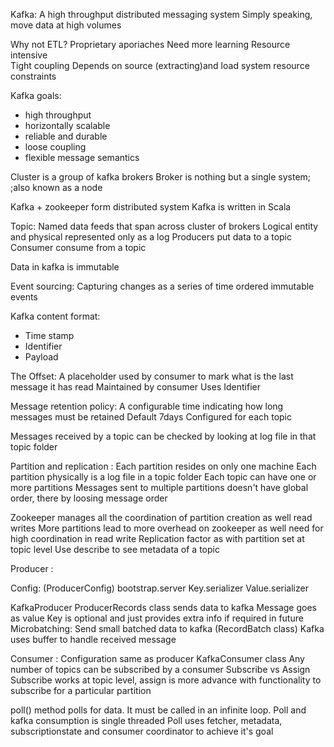 Kafka: 
A high throughput distributed messaging system 
Simply speaking, move data at high volumes

Why not ETL? 
Proprietary aporiaches
Need more learning
Resource intensive  
Tight coupling
Depends on source (extracting)and load system resource constraints
 
Kafka goals: 
- high throughput
- horizontally scalable 
- reliable and durable 
- loose coupling 
- flexible message semantics 

Cluster is a group of kafka brokers
Broker is nothing but a single system; ;also known as a node

Kafka + zookeeper form distributed system 
Kafka is written in Scala

Topic: 
Named data feeds that span across cluster of brokers 
Logical entity and physical represented only as a log
Producers put data to a topic 
Consumer consume from a topic

Data in kafka is immutable 

Event sourcing: 
Capturing changes as a series of time ordered immutable events 

Kafka content format: 
- Time stamp
- Identifier 
- Payload 

The Offset: 
A placeholder used by consumer to mark what is the last message it has read 
Maintained by consumer 
Uses Identifier 

Message retention policy: 
A configurable time indicating how long messages must be retained 
Default 7days
Configured for each topic 

Messages received by a topic can be checked by looking at log file in that topic folder 

Partition and replication :
Each partition resides on only one machine 
Each partition physically is a log file in a topic folder 
Each topic can have one or more partitions 
Messages sent to multiple partitions doesn't have global order, there by loosing message order 

Zookeeper manages all the coordination of partition creation as well read writes
More partitions lead to more overhead on zookeeper as well need for high coordination in read write 
Replication factor as with partition set at topic level 
Use describe to see metadata of a topic 


Producer :

Config: (ProducerConfig)
bootstrap.server
Key.serializer
Value.serializer

KafkaProducer
ProducerRecords class sends data to kafka
Message goes as value 
Key is optional and just provides extra info if required in future 
Microbatching: 
Send small batched data to kafka (RecordBatch class)
Kafka uses buffer to handle received message

Consumer :
Configuration same as producer
KafkaConsumer class 
Any number of topics can be subscribed by a consumer
Subscribe vs Assign
Subscribe works at topic level, assign is more advance with functionality to subscribe for a particular partition 

poll() method polls for data. It must be called in an infinite loop. 
Poll and kafka consumption is single threaded
Poll uses fetcher, metadata, subscriptionstate and consumer coordinator to achieve it's goal



